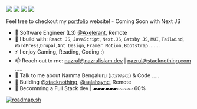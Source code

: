 [<img src="https://img.shields.io/badge/github-%2312100E.svg?&style=for-the-badge&logo=github&logoColor=white&color=black" />](https://github.com/nazrulislambhat)
[<img src="https://img.shields.io/badge/instagram-%2312100E.svg?&style=for-the-badge&logo=instagram&color=405DE6" />](https://instagram.com/nazrulislambhat) 
[<img src="https://img.shields.io/badge/linkedin-%230077B5.svg?&style=for-the-badge&logo=linkedin&logoColor=white" />](https://www.linkedin.com/in/nazrulislambhat/)
[<img src="https://img.shields.io/badge/youtube-%230077B5.svg?&style=for-the-badge&logo=youtube&logoColor=white&color=FF0000" />](https://www.youtube.com/channel/nazrulislambhat)

Feel free to checkout my [portfolio](https://nazrulislam.dev/) website! - Coming Soon with Next JS
- 🏢 Software Engineer (L3) [@Axelerant](https://axelerant.com), Remote
- 🧰 I build with: `React JS`, `JavaScript`, `Next.JS`, `Gatsby JS`,  `MUI`, `Tailwind`, `WordPress`,`Drupal`,`Ant Design`, `Framer Motion`, `Bootstrap` .......
- ⚡ I enjoy Gaming, Reading, Coding  :)
- 📫 Reach out to me: nazrul@nazrulislam.dev | nazrul@stacknothing.com .....
- 🥹 Talk to me about Namma Bengaluru (ಬೆಂಗಳೂರು) & Code .....
- 🧰 Building [@stacknothing](https://github.com/stacknothing), [@salahsync](https://github.com/nazrulislambhat/salahsync), Remote
- 🎯 Becomming a Full Stack dev | ▰▰▰▰▰▰▱▱▱▱ 60%

[![roadmap.sh](https://roadmap.sh/card/wide/64b76a506a01543ae2dc16eb?variant=light)](https://roadmap.sh)
